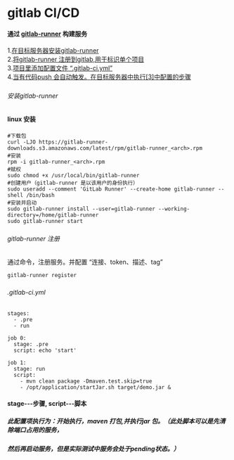 # gitlab CI/CD

#### 通过 [gitlab-runner](https://docs.gitlab.com/runner/) 构建服务

1.[在目标服务器安装gitlab-runner](#1)<br>
2.[将gitlab-runner 注册到gitlab,用于标识单个项目](#2)<br>
3.[项目里添加配置文件 “.gitlab-ci.yml”](#3)<br>
4.[当有代码push 会自动触发。在目标服务器中执行[3]中配置的步骤](#4)<br>


### <h6 id='1'>安装gitlab-runner
#### linux 安装
```
#下载包
curl -LJO https://gitlab-runner-downloads.s3.amazonaws.com/latest/rpm/gitlab-runner_<arch>.rpm
#安装
rpm -i gitlab-runner_<arch>.rpm
#赋权
sudo chmod +x /usr/local/bin/gitlab-runner
#创建用户（gitlab-runner 是以该用户的身份执行）
sudo useradd --comment 'GitLab Runner' --create-home gitlab-runner --shell /bin/bash
#安装并启动
sudo gitlab-runner install --user=gitlab-runner --working-directory=/home/gitlab-runner
sudo gitlab-runner start
```
### <h6 id='2'>gitlab-runner 注册
通过命令，注册服务。并配置 “连接、token、描述、tag”
```
gitlab-runner register 
```


### <h6 id='3'>.gitlab-ci.yml

```
stages:
  - .pre
  - run

job 0:
  stage: .pre
  script: echo 'start'

job 1:
  stage: run
  script:
    - mvn clean package -Dmaven.test.skip=true
    - /opt/application/startJar.sh target/demo.jar &
```

#### stage---步骤, script---脚本 <br>

##### 此配置项执行为：开始执行，maven 打包,并执行jar 包。（此处脚本可以是先清除端口占用的服务，<br>
##### 然后再启动服务，但是实际测试中服务会处于pending状态。）

 
